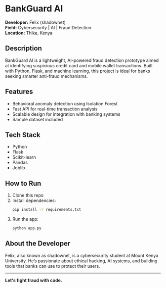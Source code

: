 
# BankGuard AI

**Developer:** Felix (shadownet)  
**Field:** Cybersecurity | AI | Fraud Detection  
**Location:** Thika, Kenya

## Description
BankGuard AI is a lightweight, AI-powered fraud detection prototype aimed at identifying suspicious credit card and mobile wallet transactions. Built with Python, Flask, and machine learning, this project is ideal for banks seeking smarter anti-fraud mechanisms.

## Features
- Behavioral anomaly detection using Isolation Forest
- Fast API for real-time transaction analysis
- Scalable design for integration with banking systems
- Sample dataset included

## Tech Stack
- Python
- Flask
- Scikit-learn
- Pandas
- Joblib

## How to Run
1. Clone this repo
2. Install dependencies:
    ```bash
    pip install -r requirements.txt
    ```
3. Run the app:
    ```bash
    python app.py
    ```

## About the Developer
Felix, also known as shadownet, is a cybersecurity student at Mount Kenya University. He’s passionate about ethical hacking, AI systems, and building tools that banks can use to protect their users.

---

**Let's fight fraud with code.**
